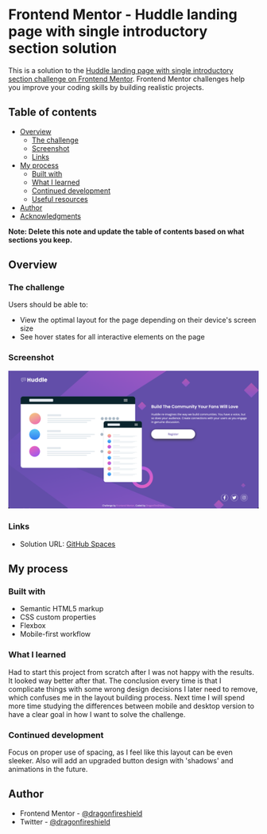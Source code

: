 # Frontend Mentor - Huddle landing page with single introductory section solution

This is a solution to the [Huddle landing page with single introductory section challenge on Frontend Mentor](https://www.frontendmentor.io/challenges/huddle-landing-page-with-a-single-introductory-section-B_2Wvxgi0). Frontend Mentor challenges help you improve your coding skills by building realistic projects. 

## Table of contents

- [Overview](#overview)
  - [The challenge](#the-challenge)
  - [Screenshot](#screenshot)
  - [Links](#links)
- [My process](#my-process)
  - [Built with](#built-with)
  - [What I learned](#what-i-learned)
  - [Continued development](#continued-development)
  - [Useful resources](#useful-resources)
- [Author](#author)
- [Acknowledgments](#acknowledgments)

**Note: Delete this note and update the table of contents based on what sections you keep.**

## Overview

### The challenge

Users should be able to:

- View the optimal layout for the page depending on their device's screen size
- See hover states for all interactive elements on the page

### Screenshot

![](screenshot.png)

### Links

- Solution URL: [GitHub Spaces](https://your-solution-url.com)

## My process

### Built with

- Semantic HTML5 markup
- CSS custom properties
- Flexbox
- Mobile-first workflow

### What I learned

Had to start this project from scratch after I was not happy with the results. It looked way better after that. The conclusion every time is that I complicate things with some wrong design decisions I later need to remove, which confuses me in the layout building process. Next time I will spend more time studying the differences between mobile and desktop version to have a clear goal in how I want to solve the challenge.

### Continued development

Focus on proper use of spacing, as I feel like this layout can be even sleeker. Also will add an upgraded button design with 'shadows' and animations in the future.

## Author

- Frontend Mentor - [@dragonfireshield](https://www.frontendmentor.io/profile/dragonfireshield)
- Twitter - [@dragonfireshield](https://www.twitter.com/dragonfireshield)
